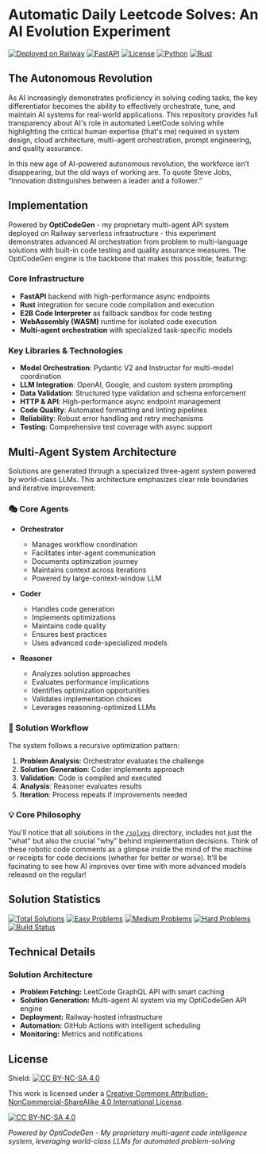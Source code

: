 # Automatic Daily Leetcode Solves: An AI Evolution Experiment

[![Deployed on Railway](https://img.shields.io/badge/Deployed%20on-Railway-black?logo=railway)](https://railway.app)
[![FastAPI](https://img.shields.io/badge/Powered%20By-FastAPI-%2300C7B7?logo=fastapi)](https://fastapi.tiangolo.com)
[![License](https://img.shields.io/badge/License-CC%20BY--NC--SA%204.0-lightgrey.svg)](LICENSE)
[![Python](https://img.shields.io/badge/Python-3.11+-blue?logo=python)](https://python.org)
[![Rust](https://img.shields.io/badge/Rust-Code%20Execution-orange?logo=rust)](https://rust-lang.org)

## The Autonomous Revolution

As AI increasingly demonstrates proficiency in solving coding tasks, the key differentiator becomes the ability to effectively orchestrate, tune, and maintain AI systems for real-world applications. This repository provides full transparency about AI's role in automated LeetCode solving while highlighting the critical human expertise (that's me) required in system design, cloud architecture, multi-agent orchestration, prompt engineering, and quality assurance.

In this new age of AI-powered autonomous revolution, the workforce isn’t disappearing, but the old ways of working are. To quote Steve Jobs, “Innovation distinguishes between a leader and a follower.”

## Implementation

Powered by **OptiCodeGen** - my proprietary multi-agent API system deployed on Railway serverless infrastructure - this experiment demonstrates advanced AI orchestration from problem to multi-language solutions with built-in code testing and quality assurance measures. The OptiCodeGen engine is the backbone that makes this possible, featuring:

### Core Infrastructure
- **FastAPI** backend with high-performance async endpoints
- **Rust** integration for secure code compilation and execution
- **E2B Code Interpreter** as fallback sandbox for code testing
- **WebAssembly (WASM)** runtime for isolated code execution
- **Multi-agent orchestration** with specialized task-specific models

### Key Libraries & Technologies
- **Model Orchestration**: Pydantic V2 and Instructor for multi-model coordination
- **LLM Integration**: OpenAI, Google, and custom system prompting
- **Data Validation**: Structured type validation and schema enforcement
- **HTTP & API**: High-performance async endpoint management
- **Code Quality**: Automated formatting and linting pipelines
- **Reliability**: Robust error handling and retry mechanisms
- **Testing**: Comprehensive test coverage with async support

## Multi-Agent System Architecture

Solutions are generated through a specialized three-agent system powered by world-class LLMs. This architecture emphasizes clear role boundaries and iterative improvement:

### 🎭 Core Agents

- **Orchestrator**
  - Manages workflow coordination
  - Facilitates inter-agent communication
  - Documents optimization journey
  - Maintains context across iterations
  - Powered by large-context-window LLM

- **Coder**
  - Handles code generation
  - Implements optimizations
  - Maintains code quality
  - Ensures best practices
  - Uses advanced code-specialized models

- **Reasoner**
  - Analyzes solution approaches
  - Evaluates performance implications
  - Identifies optimization opportunities
  - Validates implementation choices
  - Leverages reasoning-optimized LLMs

### 🔄 Solution Workflow

The system follows a recursive optimization pattern:

1. **Problem Analysis**: Orchestrator evaluates the challenge
2. **Solution Generation**: Coder implements approach
3. **Validation**: Code is compiled and executed
4. **Analysis**: Reasoner evaluates results
5. **Iteration**: Process repeats if improvements needed

### 💡 Core Philosophy

You'll notice that all solutions in the [`/solves`](./solves) directory, includes not just the "what" but also the crucial "why" behind implementation decisions. Think of these robotic code comments as a glimpse inside the mind of the machine or receipts for code decisions (whether for better or worse). It'll be facinating to see how AI improves over time with more advanced models released on the regular!

## Solution Statistics

[![Total Solutions](https://img.shields.io/badge/dynamic/json?url=https://raw.githubusercontent.com/yourusername/leetcode-daily/main/stats.json&label=Total&query=$.total&color=blue)](./solves)
[![Easy Problems](https://img.shields.io/badge/dynamic/json?url=https://raw.githubusercontent.com/yourusername/leetcode-daily/main/stats.json&label=Easy&query=$.easy&color=green)](./solves)
[![Medium Problems](https://img.shields.io/badge/dynamic/json?url=https://raw.githubusercontent.com/yourusername/leetcode-daily/main/stats.json&label=Medium&query=$.medium&color=yellow)](./solves)
[![Hard Problems](https://img.shields.io/badge/dynamic/json?url=https://raw.githubusercontent.com/yourusername/leetcode-daily/main/stats.json&label=Hard&query=$.hard&color=red)](./solves)
[![Build Status](https://github.com/yourusername/leetcode-daily/workflows/Daily%20Solve/badge.svg)](https://github.com/yourusername/leetcode-daily/actions)

## Technical Details

### Solution Architecture
- **Problem Fetching:** LeetCode GraphQL API with smart caching
- **Solution Generation:** Multi-agent AI system via my OptiCodeGen API engine
- **Deployment:** Railway-hosted infrastructure
- **Automation:** GitHub Actions with intelligent scheduling
- **Monitoring:** Metrics and notifications

## License

Shield: [![CC BY-NC-SA 4.0][cc-by-nc-sa-shield]][cc-by-nc-sa]

This work is licensed under a [Creative Commons Attribution-NonCommercial-ShareAlike 4.0 International License][cc-by-nc-sa].

[![CC BY-NC-SA 4.0][cc-by-nc-sa-image]][cc-by-nc-sa]

*Powered by OptiCodeGen - My proprietary multi-agent code intelligence system, leveraging world-class LLMs for automated problem-solving*

[cc-by-nc-sa]: http://creativecommons.org/licenses/by-nc-sa/4.0/
[cc-by-nc-sa-image]: https://licensebuttons.net/l/by-nc-sa/4.0/88x31.png
[cc-by-nc-sa-shield]: https://img.shields.io/badge/License-CC%20BY--NC--SA%204.0-lightgrey.svg
